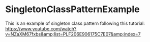 # SingletonClassPatternExample
This is an example of singleton class pattern following this tutorial: https://www.youtube.com/watch?v=NZaXM67fxbs&amp;list=PLF206E906175C7E07&amp;index=7
